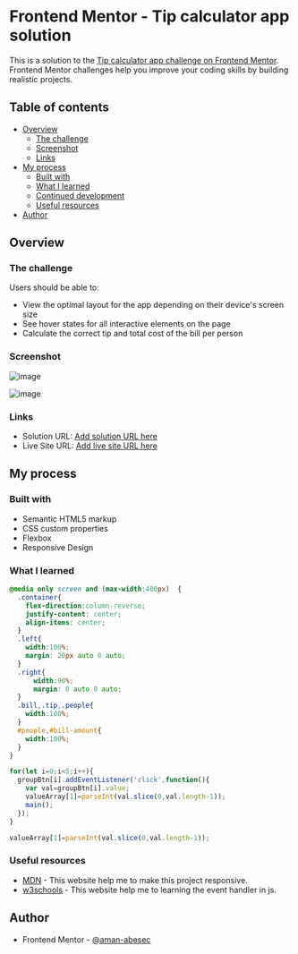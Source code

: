 # Frontend Mentor - Tip calculator app solution

This is a solution to the [Tip calculator app challenge on Frontend Mentor](https://www.frontendmentor.io/challenges/tip-calculator-app-ugJNGbJUX). Frontend Mentor challenges help you improve your coding skills by building realistic projects.

## Table of contents

- [Overview](#overview)
  - [The challenge](#the-challenge)
  - [Screenshot](#screenshot)
  - [Links](#links)
- [My process](#my-process)
  - [Built with](#built-with)
  - [What I learned](#what-i-learned)
  - [Continued development](#continued-development)
  - [Useful resources](#useful-resources)
- [Author](#author)

## Overview

### The challenge

Users should be able to:

- View the optimal layout for the app depending on their device's screen size
- See hover states for all interactive elements on the page
- Calculate the correct tip and total cost of the bill per person

### Screenshot
![image](https://user-images.githubusercontent.com/92168231/218314199-36adc966-df9d-4792-8159-9c96cb5fffe2.png)

![image](https://user-images.githubusercontent.com/92168231/218314232-b0deef24-789d-470c-aa83-45d08a9c1a16.png)



### Links

- Solution URL: [Add solution URL here](https://github.com/aman-abesec/Tip-calculator-app-solution)
- Live Site URL: [Add live site URL here](https://aman-abesec.github.io/Tip-calculator-app-solution/)

## My process

### Built with

- Semantic HTML5 markup
- CSS custom properties
- Flexbox
- Responsive Design

### What I learned

```css
@media only screen and (max-width:400px)  {
  .container{
    flex-direction:column-reverse;
    justify-content: center;
    align-items: center;
  }
  .left{
    width:100%;
    margin: 20px auto 0 auto;
  }
  .right{
      width:90%;
      margin: 0 auto 0 auto;
  }
  .bill,.tip,.people{
    width:100%;
  }
  #people,#bill-amount{
    width:100%;
  }
}
```
```js
for(let i=0;i<5;i++){
  groupBtn[i].addEventListener('click',function(){
    var val=groupBtn[i].value;
    valueArray[1]=parseInt(val.slice(0,val.length-1));
    main();
  });
}

valueArray[1]=parseInt(val.slice(0,val.length-1));
```

### Useful resources

- [MDN](https://developer.mozilla.org/en-US/docs/Web/CSS/Media_Queries/Using_media_queries) - This website help me to make this project responsive.
- [w3schools](https://www.w3schools.com/js/js_events.asp) - This website help me to learning the event handler in js.


## Author

- Frontend Mentor - [@aman-abesec](https://www.frontendmentor.io/profile/aman-abesec)
